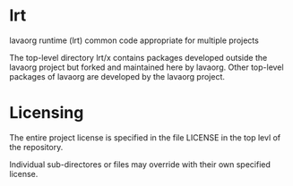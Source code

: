 # lrt
lavaorg runtime (lrt) common code appropriate for multiple projects

The top-level directory lrt/x contains packages developed outside the lavaorg project but forked and maintained here by lavaorg. Other top-level packages of lavaorg are developed by the lavaorg project.

# Licensing
The entire project license is specified in the file LICENSE in the top levl of the repository.

Individual sub-directores or files may override with their own specified license.
